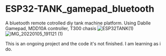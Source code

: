 # ESP32-TANK_gamepad_bluetooth
A bluetooth remote cotrolled diy tank machine platform. Using Dablle Gamepad, MDD10A controller, T300 chasis
![ESP32TANK(1)](https://user-images.githubusercontent.com/16311096/150753522-0e6289ba-77df-4ef5-adce-b3d14c208d27.jpg)
![IMG_20220105_191121 (1)](https://user-images.githubusercontent.com/16311096/150753539-d7de9401-07fa-4d01-aed4-9a9ded117269.jpg)

This is an ongoing project and the code it's not finished. I am learning as i do.
